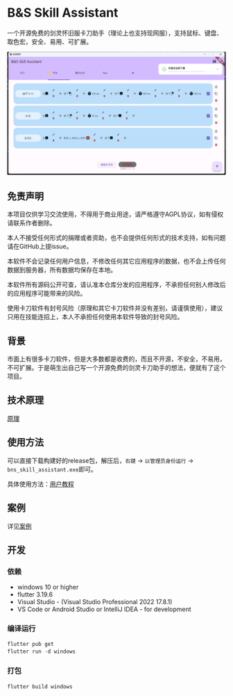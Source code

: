 # B&S Skill Assistant

一个开源免费的剑灵怀旧服卡刀助手（理论上也支持现网服），支持鼠标、键盘、取色宏，安全、易用、可扩展。

![img](docs/imgs/home.png)

## 免责声明

本项目仅供学习交流使用，不得用于商业用途，请严格遵守AGPL协议，如有侵权请联系作者删除。

本人不接受任何形式的捐赠或者资助，也不会提供任何形式的技术支持，如有问题请在GitHub上提issue。

本软件不会记录任何用户信息，不修改任何其它应用程序的数据，也不会上传任何数据到服务器，所有数据均保存在本地。

本软件所有源码公开可查，请认准本仓库分发的应用程序，不承担任何别人修改后的应用程序可能带来的风险。

使用卡刀软件有封号风险（原理和其它卡刀软件并没有差别，请谨慎使用），建议只用在技能连招上，本人不承担任何使用本软件导致的封号风险。

## 背景

市面上有很多卡刀软件，但是大多数都是收费的，而且不开源，不安全，不易用，不可扩展。于是萌生出自己写一个开源免费的剑灵卡刀助手的想法，便就有了这个项目。

## 技术原理
[原理](docs/principles.md)

## 使用方法
可以直接下载构建好的release包，解压后，`右键` -> `以管理员身份运行` -> `bns_skill_assistant.exe`即可。

具体使用方法：[用户教程](docs/usage.md)

## 案例

详见[案例](docs/examples.md)

## 开发
### 依赖
- windows 10 or higher
- flutter 3.19.6
- Visual Studio - (Visual Studio Professional 2022 17.8.1)
- VS Code or Android Studio or IntelliJ IDEA - for development

### 编译运行
```powershell
flutter pub get
flutter run -d windows
```

### 打包
```powershell
flutter build windows
```
